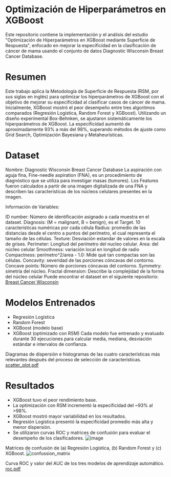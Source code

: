 # Optimización de Hiperparámetros en XGBoost 
Este repositorio contiene la implementación y el análisis del estudio "Optimización de Hiperparámetros en XGBoost mediante Superficie de Respuesta", enfocado en mejorar la especificidad en la clasificación de cáncer de mama usando el conjunto de datos Diagnostic Wisconsin Breast Cancer Database.

# Resumen
Este trabajo aplica la Metodología de Superficie de Respuesta (RSM, por sus siglas en inglés) para optimizar los hiperparámetros de XGBoost con el objetivo de mejorar su especificidad al clasificar casos de cáncer de mama. Inicialmente, XGBoost mostró el peor desempeño entre tres algoritmos comparados (Regresión Logística, Random Forest y XGBoost). Utilizando un diseño experimental Box-Behnken, se ajustaron sistemáticamente los hiperparámetros de XGBoost. La especificidad aumentó de aproximadamente 93% a más del 98%, superando métodos de ajuste como Grid Search, Optimización Bayesiana y Metaheurísticas.

# Dataset

Nombre: Diagnostic Wisconsin Breast Cancer Database
La aspiración con aguja fina, Fine-needle aspiration (FNA), es un procedimiento de diagnóstico que se utiliza para investigar masas (tumores). Los Features fueron calculados a partir de una imagen digitalizada de una FNA y describen las características de los núcleos celulares presentes en la imagen.

Información de Variables:

ID number: Número de identificación asignado a cada muestra en el dataset.
Diagnosis: (M = malignant, B = benign), es el Target.
10 características numéricas por cada célula
Radius: promedio de las distancias desde el centro a puntos del perímetro, el cual representa el tamaño de las células.
Texture: Desviación estandar de valores en la escala de grises.
Perimeter: Longitud del perímetro del nucleo celular.
Area: del núcleo celular
Smoothness: variación local en longitud de radio
Compactness: perímetro^2/area - 1.0: Mide qué tan compactas son las células.
Concavity: severidad de las porciones cóncavas del contorno.
Concave points: Número de porciones cóncavas del contorno.
Symmetry: simetría del núcleo.
Fractal dimension: Describe la complejidad de la forma del núcleo celular
Puede encontrar el dataset en el siguiente repositorio: [Breast Cancer Wisconsin](https://archive.ics.uci.edu/dataset/17/breast+cancer+wisconsin+diagnostic)

# Modelos Entrenados

- Regresión Logística
- Random Forest
- XGBoost (modelo base)
- XGBoost (optimizado con RSM)
Cada modelo fue entrenado y evaluado durante 30 ejecuciones para calcular media, mediana, desviación estándar e intervalos de confianza.

Diagramas de dispersión e histogramas de las cuatro características más relevantes después del proceso de selección de características.
[scatter_plot.pdf](https://github.com/user-attachments/files/20953744/scatter_plot.pdf)

# Resultados

- XGBoost tuvo el peor rendimiento base.
- La optimización con RSM incrementó la especificidad del ~93% al >98%.
- XGBoost mostró mayor variabilidad en los resultados.
- Regresión Logística presentó la especificidad promedio más alta y menor dispersión.
- Se utilizaron curvas ROC y matrices de confusión para evaluar el desempeño de los clasificadores.
![image](https://github.com/user-attachments/assets/51005491-03dc-4fd8-9a2c-6d5190f9f636)

Matrices de confusión de (a) Regresión Logística, (b) Random Forest y (c) XGBoost.
![confussion_matrix](https://github.com/user-attachments/assets/c1e02e17-9108-47da-b27f-b0fc79afcb97)

Curva ROC y valor del AUC de los tres modelos de aprendizaje automático.
[roc.pdf](https://github.com/user-attachments/files/20953749/roc.pdf)


